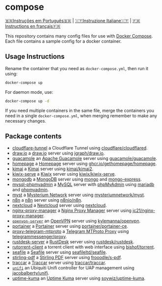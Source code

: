 # compose

[🇧🇷Instruções em Português🇧🇷](LEIAME.md) | [🇮🇹Instruzione Italiane🇮🇹](LEGGIMI.md) | [🇫🇷Instructions en français🇫🇷](LISEZ-MOI.md)

This repository contains many config files for use with [Docker Compose]. Each file contains a sample config for a docker container.

## Usage Instructions

Rename the container that you need as `docker-compose.yml`, then run it using:

```bash
docker-compose up
```

For daemon mode, use:

```bash
docker-compose up -d
```

If you need multiple containers in the same file, merge the containers you need in a single `docker-compose.yml`, when merging remember to make any necessary changes.

## Package contents

* [cloudflare-tunnel](cloudflare-tunnel/docker-compose.yml) a Cloudflare Tunnel using [cloudflare/cloudflared](https://hub.docker.com/r/cloudflare/cloudflared).
* [draw.io](draw.io/docker-compose.yml) a [draw.io](https://draw.io) server using [jgraph/draw.io](https://hub.docker.com/r/jgraph/drawio).
* [guacamole](guacamole/docker-compose.yml) an [Apache Guacamole](https://guacamole.apache.org/) server using [guacamole/guacamole](https://hub.docker.com/r/guacamole/guacamole).
* [homepage](homepage/docker-compose.yml) a [Homepage](https://gethomepage.dev/latest/) server using [ghcr.io/gethomepage/homepage](https://ghcr.io/gethomepage/homepage).
* [kimai](kimai/docker-compose.yml) a [Kimai](https://www.kimai.org/) server using [kimai/kimai2](https://hub.docker.com/r/kimai/kimai2).
* [kiwix-serve](kiwix-serve/docker-compose.yml) a [Kiwix](https://wiki.kiwix.org/wiki/Kiwix-serve) server using [kiwix/kiwix-serve](https://github.com/kiwix/kiwix-tools/pkgs/container/kiwix-serve).
* [mongodb](mongodb/docker-compose.yml) a [MongoDB](https://www.mongodb.com/) server using [mongo](https://hub.docker.com/_/mongo) and [mongo-express](https://hub.docker.com/_/mongo-express).
* [mysql-phpmyadmin](mysql-phpmyadmin/docker-compose.yml) a [MySQL](https://www.mysql.com/) server with [phpMyAdmin](https://www.phpmyadmin.net/) using [mariadb](https://hub.docker.com/_/mariadb) and [phpmyadmin](https://hub.docker.com/_/phpmyadmin).
* [myst](myst/docker-compose.yml) a [Mysterium Network](https://www.mysterium.network/) server using [mysteriumnetwork/myst](https://hub.docker.com/r/mysteriumnetwork/myst).
* [n8n](n8n/docker-compose.yml) a [n8n](https://n8n.io/) server using [n8nio/n8n](https://hub.docker.com/r/n8nio/n8n).
* [nextcloud](nextcloud/docker-compose.yml) a [Nextcloud](https://nextcloud.com/) server using [nextcloud](https://hub.docker.com/_/nextcloud).
* [nginx-proxy-manager](nginx-proxy-manager/docker-compose.yml) a [Nginx Proxy Manager](https://nginxproxymanager.com/) server using [jc21/nginx-proxy-manager](https://hub.docker.com/r/jc21/nginx-proxy-manager).
* [`openvpn-server`](openvpn-server/docker-compose.yml) an [OpenVPN] server using [kylemanna/openvpn].
* [portainer](portainer/docker-compose.yml) a [Portainer](https://www.portainer.io/) server using [portainer/portainer-ce](https://hub.docker.com/r/portainer/portainer-ce).
* [proxy-telegram-mtproto](proxy-telegram-mtproto/docker-compose.yml) a [Telegram MTProto Proxy](https://github.com/TelegramMessenger/MTProxy) using [telegrammessenger/proxy](https://hub.docker.com/r/telegrammessenger/proxy).
* [rustdesk-server](rustdesk-server/docker-compose.yml) a [RustDesk](https://rustdesk.com/) server using [rustdesk/rustdesk](https://hub.docker.com/r/rustdesk/rustdesk-server).
* [rutorrent-client](rutorrent-client/docker-compose.yml) a torrent client with web interface using [bishof/torrent].
* [seafile](seafile/docker-compose.yml) a [Seafile](https://www.seafile.com/en/home/) server using [seafileltd/seafile](https://hub.docker.com/r/seafileltd/seafile).
* [stirling-pdf](stirling-pdf/docker-compose.yml) a [Stirling PDF](https://stirlingtools.com/) server using [frooodle/s-pdf](https://hub.docker.com/r/frooodle/s-pdf).
* [traccar](traccar/docker-compose.yml) a [Traccar](https://www.traccar.org/) server using [traccar/traccar](https://hub.docker.com/r/traccar/traccar).
* [`unifi`](unifi/docker-compose.yml) an Ubiquiti Unifi controller for UAP management using [jacobalberty/unifi].
* [uptime-kuma](uptime-kuma/docker-compose.yml) an [Uptime Kuma](https://uptime.kuma.pet/) server using [soywiz/uptime-kuma](https://hub.docker.com/r/louislam/uptime-kuma).


[Docker Compose]: https://docs.docker.com/compose/
[Jira ServiceDesk]: https://www.atlassian.com/software/jira/service-desk
[OpenVPN]: https://openvpn.net/
[bishof/torrent]: https://hub.docker.com/r/bishof/torrent
[jacobalberty/unifi]: https://hub.docker.com/r/jacobalberty/unifi
[kylemanna/openvpn]: https://hub.docker.com/r/kylemanna/openvpn
